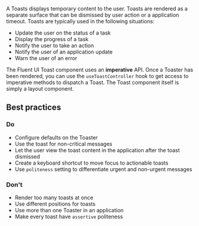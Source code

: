 A Toasts displays temporary content to the user. Toasts are rendered as a separate surface that can be dismissed by
user action or a application timeout. Toasts are typically used in the following situations:

- Update the user on the status of a task
- Display the progress of a task
- Notify the user to take an action
- Notify the user of an application update
- Warn the user of an error

The Fluent UI Toast component uses an **imperative** API. Once a Toaster has been rendered, you can use the
`useToastController` hook to get access to imperative methods to dispatch a Toast. The Toast component itself
is simply a layout component.

## Best practices

### Do

- Configure defaults on the Toaster
- Use the toast for non-critical messages
- Let the user view the toast content in the application after the toast dismissed
- Create a keyboard shortcut to move focus to actionable toasts
- Use `politeness` setting to differentiate urgent and non-urgent messages

### Don't

- Render too many toasts at once
- Use different positions for toasts
- Use more than one Toaster in an application
- Make every toast have `assertive` politeness
